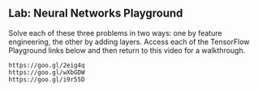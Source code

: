 ## Lab: Neural Networks Playground

Solve each of these three problems in two ways: one by feature engineering, the other by adding layers. Access each of the TensorFlow Playground links below and then return to this video for a walkthrough.

    https://goo.gl/2eig4q
    https://goo.gl/wXbGDW
    https://goo.gl/i9r55D
